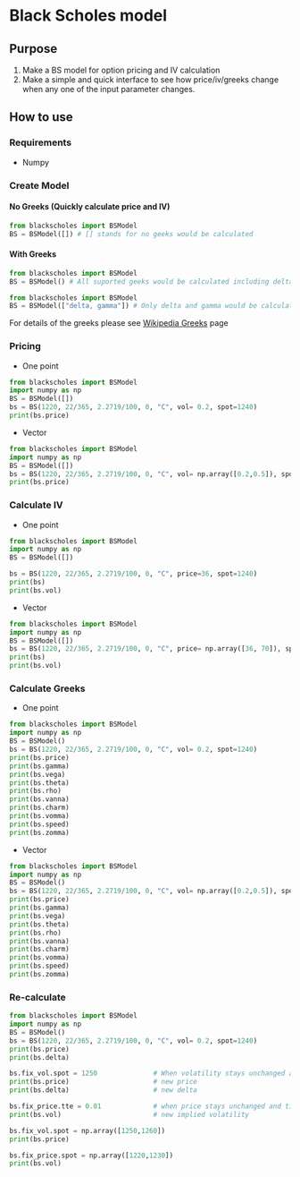 # Black Scholes model 

## Purpose 

1. Make a BS model for option pricing and IV calculation 
2. Make a simple and quick interface to see how price/iv/greeks change when any one of the input parameter changes.

## How to use 

### Requirements

* Numpy 

### Create Model

#### No Greeks (Quickly calculate price and IV)

```python
from blackscholes import BSModel
BS = BSModel([]) # [] stands for no geeks would be calculated
```

#### With Greeks

```python
from blackscholes import BSModel
BS = BSModel() # All suported geeks would be calculated including delta, gamma, vega, theta, rho, vanna, charm, vomma, speed, and zomma
```

```python
from blackscholes import BSModel
BS = BSModel(["delta, gamma"]) # Only delta and gamma would be calculated
```

For details of the greeks please see [Wikipedia Greeks](https://en.wikipedia.org/wiki/Greeks_(finance)) page 

### Pricing 

* One point

```python
from blackscholes import BSModel
import numpy as np
BS = BSModel([])
bs = BS(1220, 22/365, 2.2719/100, 0, "C", vol= 0.2, spot=1240)
print(bs.price)
```

* Vector

```python
from blackscholes import BSModel
import numpy as np
BS = BSModel([])
bs = BS(1220, 22/365, 2.2719/100, 0, "C", vol= np.array([0.2,0.5]), spot=np.array([1240,1243]))
print(bs.price)
```

### Calculate IV

* One point

```python
from blackscholes import BSModel
import numpy as np
BS = BSModel([])

bs = BS(1220, 22/365, 2.2719/100, 0, "C", price=36, spot=1240)
print(bs)
print(bs.vol)
```

* Vector

```python
from blackscholes import BSModel
import numpy as np
BS = BSModel([])
bs = BS(1220, 22/365, 2.2719/100, 0, "C", price= np.array([36, 70]), spot=np.array([1240,1243]))
print(bs)
print(bs.vol)
```

### Calculate Greeks 

* One point

```python
from blackscholes import BSModel
import numpy as np
BS = BSModel()
bs = BS(1220, 22/365, 2.2719/100, 0, "C", vol= 0.2, spot=1240)
print(bs.price)
print(bs.gamma)
print(bs.vega)
print(bs.theta)
print(bs.rho)
print(bs.vanna)
print(bs.charm)
print(bs.vomma)
print(bs.speed)
print(bs.zomma)
```

* Vector

```python
from blackscholes import BSModel
import numpy as np
BS = BSModel()
bs = BS(1220, 22/365, 2.2719/100, 0, "C", vol= np.array([0.2,0.5]), spot=np.array([1240,1243]))
print(bs.price)
print(bs.gamma)
print(bs.vega)
print(bs.theta)
print(bs.rho)
print(bs.vanna)
print(bs.charm)
print(bs.vomma)
print(bs.speed)
print(bs.zomma)
```

### Re-calculate

```python
from blackscholes import BSModel
import numpy as np
BS = BSModel()
bs = BS(1220, 22/365, 2.2719/100, 0, "C", vol= 0.2, spot=1240)
print(bs.price)
print(bs.delta)

bs.fix_vol.spot = 1250				# When volatility stays unchanged and the spot changes to 1250
print(bs.price)						# new price
print(bs.delta)						# new delta

bs.fix_price.tte = 0.01				# when price stays unchanged and time to expiry changes to 0.01 (year)
print(bs.vol)						# new implied volatility

bs.fix_vol.spot = np.array([1250,1260])
print(bs.price)

bs.fix_price.spot = np.array([1220,1230])
print(bs.vol)

```

